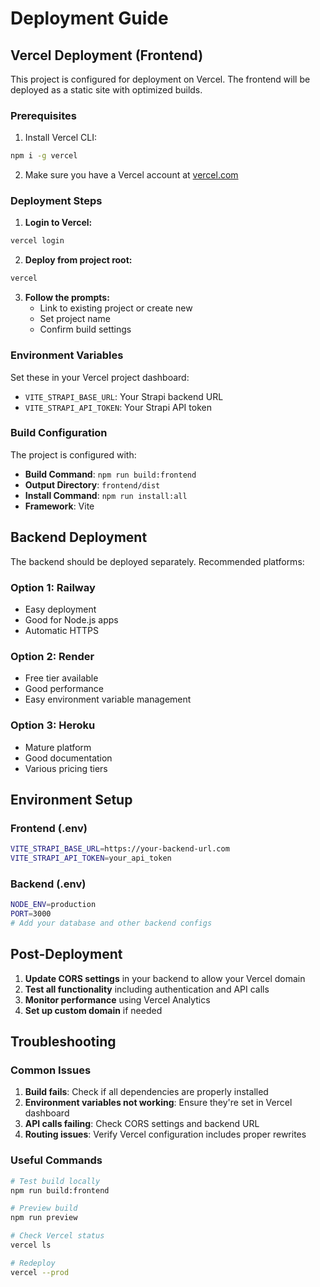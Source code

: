 # Deployment Guide

## Vercel Deployment (Frontend)

This project is configured for deployment on Vercel. The frontend will be deployed as a static site with optimized builds.

### Prerequisites

1. Install Vercel CLI:

```bash
npm i -g vercel
```

2. Make sure you have a Vercel account at [vercel.com](https://vercel.com)

### Deployment Steps

1. **Login to Vercel:**

```bash
vercel login
```

2. **Deploy from project root:**

```bash
vercel
```

3. **Follow the prompts:**
   - Link to existing project or create new
   - Set project name
   - Confirm build settings

### Environment Variables

Set these in your Vercel project dashboard:

- `VITE_STRAPI_BASE_URL`: Your Strapi backend URL
- `VITE_STRAPI_API_TOKEN`: Your Strapi API token

### Build Configuration

The project is configured with:

- **Build Command**: `npm run build:frontend`
- **Output Directory**: `frontend/dist`
- **Install Command**: `npm run install:all`
- **Framework**: Vite

## Backend Deployment

The backend should be deployed separately. Recommended platforms:

### Option 1: Railway

- Easy deployment
- Good for Node.js apps
- Automatic HTTPS

### Option 2: Render

- Free tier available
- Good performance
- Easy environment variable management

### Option 3: Heroku

- Mature platform
- Good documentation
- Various pricing tiers

## Environment Setup

### Frontend (.env)

```bash
VITE_STRAPI_BASE_URL=https://your-backend-url.com
VITE_STRAPI_API_TOKEN=your_api_token
```

### Backend (.env)

```bash
NODE_ENV=production
PORT=3000
# Add your database and other backend configs
```

## Post-Deployment

1. **Update CORS settings** in your backend to allow your Vercel domain
2. **Test all functionality** including authentication and API calls
3. **Monitor performance** using Vercel Analytics
4. **Set up custom domain** if needed

## Troubleshooting

### Common Issues

1. **Build fails**: Check if all dependencies are properly installed
2. **Environment variables not working**: Ensure they're set in Vercel dashboard
3. **API calls failing**: Check CORS settings and backend URL
4. **Routing issues**: Verify Vercel configuration includes proper rewrites

### Useful Commands

```bash
# Test build locally
npm run build:frontend

# Preview build
npm run preview

# Check Vercel status
vercel ls

# Redeploy
vercel --prod
```
